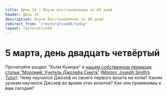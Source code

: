 ```yaml
---
title: Дeнь 24 | Изучи восстановление за 60 дней
header: День 24
description: Изучи Восстановление за 60 дней
redirect_from: "/restoration60/today"
layout: restoration60
---
```


# 5 марта, день двадцать четвёртый

Прочитайте раздел "Холм Кумора" в [нашем собственном переводе статьи “Мороний: Учитель Джозефа Смита”](/restoration60/articles/moroni) ([Moroni: Joseph Smith’s Tutor](https://www.churchofjesuschrist.org/study/ensign/1992/01/moroni-joseph-smiths-tutor?lang=eng)). Чему научился Джозеф из своего первого визита на холм? Каким урокам научился Джозеф во время этих визитов? Как они применимы к вам сегодня?